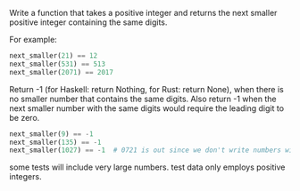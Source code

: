 Write a function that takes a positive integer and returns the next smaller positive integer containing the same digits.

For example:
```python
next_smaller(21) == 12
next_smaller(531) == 513
next_smaller(2071) == 2017
```
Return -1 (for Haskell: return Nothing, for Rust: return None), when there is no smaller number that contains the same digits. Also return -1 when the next smaller number with the same digits would require the leading digit to be zero.
```python
next_smaller(9) == -1
next_smaller(135) == -1
next_smaller(1027) == -1  # 0721 is out since we don't write numbers with leading zeros
```
some tests will include very large numbers.
test data only employs positive integers.
